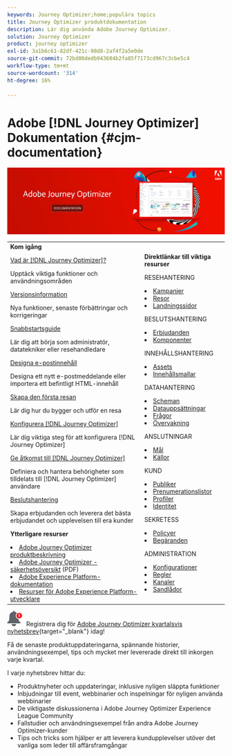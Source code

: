 ```yaml
---
keywords: Journey Optimizer;home;populära topics
title: Journey Optimizer produktdokumentation
description: Lär dig använda Adobe Journey Optimizer.
solution: Journey Optimizer
product: journey optimizer
exl-id: 3a1b6c61-82df-421c-98d8-2af4f2a5e0de
source-git-commit: 72bd00dedb943604b2fa85f7173cd967c3cbe5c4
workflow-type: tm+mt
source-wordcount: '314'
ht-degree: 16%

---
```


# Adobe [!DNL Journey Optimizer] Dokumentation {#cjm-documentation}

![](using/assets/do-not-localize/banner-cjm.jpg)

<table style="table-layout:fixed">
<tr style="border: 0;">
  <td>
    <div><strong>Kom igång</strong>
    </div>
    <p>
    <em></em>
    <p>
    <div>
      <a href="using/start/get-started.md">Vad är [!DNL Journey Optimizer]?</a>
    </div>
    <p>Upptäck viktiga funktioner och användningsområden
    <p>
    <div>
      <a href="using/rn/release-notes.md">Versionsinformation</a>
    </div>
    <p>Nya funktioner, senaste förbättringar och korrigeringar
   <p>
    <div>
      <a href="using/start/quick-start.md">Snabbstartsguide</a>
    </div>
    <p>
    Lär dig att börja som administratör, datatekniker eller resehandledare
    <p>
    <p>
    <div>
      <a href="using/email/get-started-email-design.md">Designa e-postinnehåll</a>
    </div>
    <p>
    Designa ett nytt e-postmeddelande eller importera ett befintligt HTML-innehåll
    <p>
    <div>
    <a href="using/building-journeys/journey-gs.md">Skapa den första resan</a>
    </div>
    <p>Lär dig hur du bygger och utför en resa
    <p>
    <div>
    <a href="using/configuration/get-started-configuration.md">Konfigurera [!DNL Journey Optimizer]</a>
    </div>
    <p>Lär dig viktiga steg för att konfigurera [!DNL Journey Optimizer]
    <p>
    <div>
    <a href="using/administration/permissions-overview.md">Ge åtkomst till [!DNL Journey Optimizer]</a>
    </div>
    <p>Definiera och hantera behörigheter som tilldelats till [!DNL Journey Optimizer] användare
    <p>
    <div>
    <a href="using/offers/get-started/starting-offer-decisioning.md">Beslutshantering</a>
    </div>
    <p>Skapa erbjudanden och leverera det bästa erbjudandet och upplevelsen till era kunder
    <p>
    <p>
    <div><strong>Ytterligare resurser</strong>
    </div>
    <p>
    <p>
    <div>
    <li>
      <a href="https://helpx.adobe.com/legal/product-descriptions/adobe-journey-optimizer.html" target="_blank">Adobe Journey Optimizer produktbeskrivning</a>
    </li>
    </div>
    <div>
    <li>
      <a href="https://www.adobe.com/content/dam/cc/en/security/pdfs/AJO_SecurityOverview.pdf" target="_blank">Adobe Journey Optimizer - säkerhetsöversikt</a> (PDF)
    </li>
    </div>
    <div>
    <li>
      <a href="https://experienceleague.adobe.com/docs/experience-platform/landing/home.html" target="_blank">Adobe Experience Platform-dokumentation</a>
    </li>
    </div>
    <div>
      <li>
      <a href="https://www.adobe.com/se/experience-platform/documentation-and-developer-resources.html" target="_blank">Resurser för Adobe Experience Platform-utvecklare</a>
    </li>
    </div>
  </td>
   <td>
   <div><strong>Direktlänkar till viktiga resurser</strong>
    </div>
    <p>
    <em></em>
    <p>
    <p>RESEHANTERING</p>
    <li>
      <a href="using/campaigns/get-started-with-campaigns.md">Kampanjer</a>
    </li>
        <li>
      <a href="using/building-journeys/journey-gs.md">Resor</a>
    </li>
    <li>
      <a href="using/landing-pages/get-started-lp.md">Landningssidor</a>
    </li>
    <p>
    <p>BESLUTSHANTERING</p>
    <li>
      <a href="using/offers/get-started/starting-offer-decisioning.md">Erbjudanden</a>
    </li>
     <li>
      <a href="using/offers/offer-library/key-steps.md">Komponenter</a>
    </li>
    <p>
    <p>INNEHÅLLSHANTERING</p>
    <li>
      <a href="using/email/assets-essentials.md">Assets</a>
    </li>
    <li>
      <a href="using/email/content-templates.md">Innehållsmallar</a>
    </li>
    <p>
    <p>DATAHANTERING</p>
    <li>
      <a href="using/data/get-started-schemas.md">Scheman</a>
    </li>
     <li>
      <a href="using/data/get-started-datasets.md">Datauppsättningar</a>
    </li>
        <li>
      <a href="using/data/get-started-queries.md">Frågor</a>
    </li>
     <li>
      <a href="https://experienceleague.adobe.com/docs/experience-platform/ingestion/quality/monitor-data-ingestion.html" target="_blank">Övervakning</a>
    </li>
    <p>
    <p>ANSLUTNINGAR</p>
      <li>
      <a href="using/data/get-started-datasets.md">Mål </a>
    </li>
    <li>
      <a href="using/start/get-started-sources.md">Källor</a>
    </li>
    <p>
    <p>KUND</p>
    <li>
      <a href="using/audience/about-audiences.md">Publiker</a>
    </li>
    </li>
    <li>
      <a href="using/landing-pages/subscription-list.md">Prenumerationslistor</a>
    </li>     
    <li>
      <a href="using/audience/get-started-profiles.md">Profiler</a>
    </li>
    <li>
      <a href="using/audience/get-started-identity.md">Identitet</a>
    </li>
    <p>
    <p>SEKRETESS</p>
    <li>
      <a href="https://experienceleague.adobe.com/docs/experience-platform/privacy/home.html?lang=sv" target="_blank">Policyer</a>
    </li>
    <li>
      <a href="https://experienceleague.adobe.com/docs/experience-platform/privacy/ui/user-guide.html?lang=sv"target="_blank">Begäranden</a>
    </li>
    <p>
    <p>ADMINISTRATION</p>
    <li>
      <a href="using/configuration/about-data-sources-events-actions.md">Konfigurationer</a>
    </li>
    <li>
      <a href="using/configuration/frequency-rules.md">Regler</a>
    </li>
    <li>
      <a href="using/configuration/get-started-configuration.md">Kanaler</a>
    </li>
     <li>
      <a href="using/administration/sandboxes.md">Sandlådor</a>
    </li>
  </td>
</tr>
</table>


![Nyhetsbrev](using/assets/do-not-localize/nl-icon.png) Registrera dig för [Adobe Journey Optimizer kvartalsvis nyhetsbrev](https://www.adobe.com/subscription/Adobe_Journey_Optimizer_NL.html){target="_blank"} idag!

Få de senaste produktuppdateringarna, spännande historier, användningsexempel, tips och mycket mer levererade direkt till inkorgen varje kvartal.

I varje nyhetsbrev hittar du:
* Produktnyheter och uppdateringar, inklusive nyligen släppta funktioner
* Inbjudningar till event, webbinarier och inspelningar för nyligen använda webbinarier
* De viktigaste diskussionerna i Adobe Journey Optimizer Experience League Community
* Fallstudier och användningsexempel från andra Adobe Journey Optimizer-kunder
* Tips och tricks som hjälper er att leverera kundupplevelser utöver det vanliga som leder till affärsframgångar